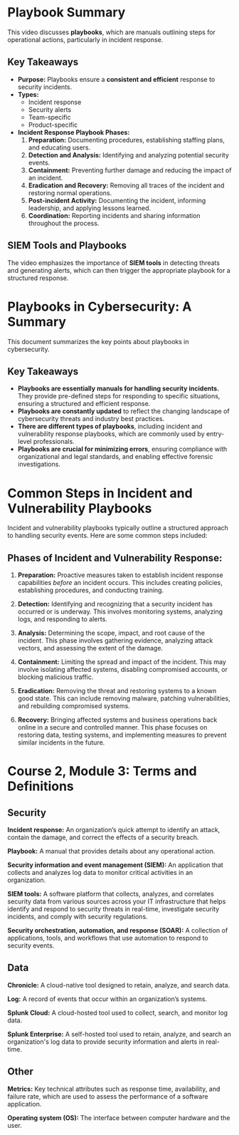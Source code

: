 # Playbook Summary

This video discusses **playbooks**, which are manuals outlining steps for operational actions, particularly in incident response.

## Key Takeaways

* **Purpose:** Playbooks ensure a **consistent and efficient** response to security incidents.
* **Types:**
    * Incident response
    * Security alerts
    * Team-specific
    * Product-specific
* **Incident Response Playbook Phases:**
    1. **Preparation:**  Documenting procedures, establishing staffing plans, and educating users.
    2. **Detection and Analysis:** Identifying and analyzing potential security events.
    3. **Containment:** Preventing further damage and reducing the impact of an incident.
    4. **Eradication and Recovery:** Removing all traces of the incident and restoring normal operations.
    5. **Post-incident Activity:**  Documenting the incident, informing leadership, and applying lessons learned.
    6. **Coordination:** Reporting incidents and sharing information throughout the process.

## SIEM Tools and Playbooks

The video emphasizes the importance of **SIEM tools** in detecting threats and generating alerts, which can then trigger the appropriate playbook for a structured response.

# Playbooks in Cybersecurity: A Summary

This document summarizes the key points about playbooks in cybersecurity.

## Key Takeaways

* **Playbooks are essentially manuals for handling security incidents.** They provide pre-defined steps for responding to specific situations, ensuring a structured and efficient response.
* **Playbooks are constantly updated** to reflect the changing landscape of cybersecurity threats and industry best practices.
* **There are different types of playbooks**, including incident and vulnerability response playbooks, which are commonly used by entry-level professionals.
* **Playbooks are crucial for minimizing errors**, ensuring compliance with organizational and legal standards, and enabling effective forensic investigations.

# Common Steps in Incident and Vulnerability Playbooks

Incident and vulnerability playbooks typically outline a structured approach to handling security events. Here are some common steps included:

## Phases of Incident and Vulnerability Response:

1. **Preparation:**  Proactive measures taken to establish incident response capabilities *before* an incident occurs. This includes creating policies, establishing procedures, and conducting training.

2. **Detection:** Identifying and recognizing that a security incident has occurred or is underway. This involves monitoring systems, analyzing logs, and responding to alerts.

3. **Analysis:** Determining the scope, impact, and root cause of the incident. This phase involves gathering evidence, analyzing attack vectors, and assessing the extent of the damage.

4. **Containment:**  Limiting the spread and impact of the incident. This may involve isolating affected systems, disabling compromised accounts, or blocking malicious traffic.

5. **Eradication:** Removing the threat and restoring systems to a known good state. This can include removing malware, patching vulnerabilities, and rebuilding compromised systems.

6. **Recovery:** Bringing affected systems and business operations back online in a secure and controlled manner. This phase focuses on restoring data, testing systems, and implementing measures to prevent similar incidents in the future.

# Course 2, Module 3: Terms and Definitions

## Security

**Incident response:** An organization’s quick attempt to identify an attack, contain the damage, and correct the effects of a security breach.

**Playbook:** A manual that provides details about any operational action.

**Security information and event management (SIEM):** An application that collects and analyzes log data to monitor critical activities in an organization.

**SIEM tools:** A software platform that collects, analyzes, and correlates security data from various sources across your IT infrastructure that helps identify and respond to security threats in real-time, investigate security incidents, and comply with security regulations.

**Security orchestration, automation, and response (SOAR):** A collection of applications, tools, and workflows that use automation to respond to security events.

## Data

**Chronicle:** A cloud-native tool designed to retain, analyze, and search data.

**Log:** A record of events that occur within an organization’s systems.

**Splunk Cloud:** A cloud-hosted tool used to collect, search, and monitor log data.

**Splunk Enterprise:** A self-hosted tool used to retain, analyze, and search an organization's log data to provide security information and alerts in real-time.

## Other

**Metrics:** Key technical attributes such as response time, availability, and failure rate, which are used to assess the performance of a software application.

**Operating system (OS):** The interface between computer hardware and the user.